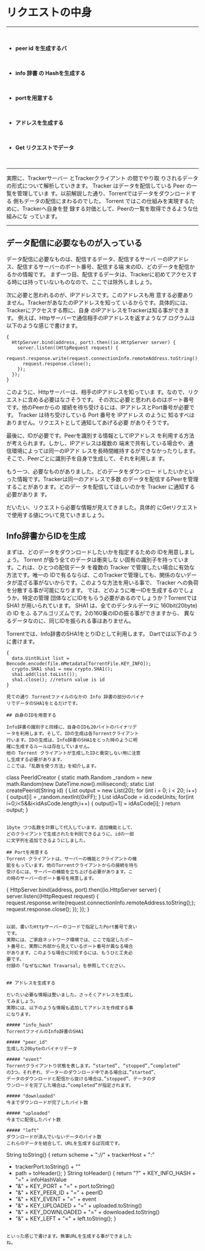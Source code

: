 # リクエストの中身
<hr>
<br>

* **peer id を生成するバ**

<br>

* **info 辞書 の Hashを生成する**

<br>

* **portを用意する**

<br>

* **アドレスを生成する**

<br>

* **Get リクエストでデータ**

<br>

<hr>

実際に、Trackerサーバー とTrackerクライアント の間でやり取
りされるデータの形式について解析していきます。
Tracker はデータを配信している Peer の一覧を管理していま
す。以前解説した通り、Torrentではデータをダウンロードする
側もデータの配信にまわるのでした。
Torrent ではこの仕組みを実現するために、Trackerへ自身を登
録する対価として、Peerの一覧を取得できるような仕組みにな
っています。

<hr>


## データ配信に必要なものが入っている

データ配信に必要なものは、配信するデータ、配信するサーバ
ーのIPアドレス、配信するサーバーのポート番号、配信する端
末のID、どのデータを配信かるかの情報です。
まず一つ目、配信するデータは、Trackerに初めてアクセスす
る時には持っていないものなので、ここでは除外しましょう。

次に必要と思われるのが、IPアドレスです。このアドレスも用
意する必要ありません。TrackerがあなたのIPアドレスを知って
いるからです。具体的には、Trackerにアクセスする際に、自身
のIPアドレスをTrackerは知る事ができます。
例えば、Httpサーバーで通信相手のIPアドレスを返すようなプ
ログラムは以下のような感じで書けます。

```
{
  HttpServer.bind(address, port).then((io.HttpServer server) {
    server.listen((HttpRequest request) {
      request.response.write(request.connectionInfo.remoteAddress.toString(););
      request.response.close();
    });
  });
}
```

このように、Httpサーバーは、相手のIPアドレスを知っていま
す。なので、リクエストに含める必要はなさそうです。
その次に必要と思われるのはポート番号です。他のPeerからの
接続を待ち受けるには、IPアドレスとPort番号が必要です。
Tracker は待ち受けしている Port 番号を IPアドレス のように
知るすべはありません。リクエストとして通知してあげる必要
がありそうです。

最後に、IDが必要です。Peerを識別する情報としてIPアドレス
を利用する方法が考えられます。しかし、IPアドレスは複数の
端末で共有している場合や、通信環境によっては同一のIPアド
レスを長時間維持するができなかったりします。
そこで、Peerごとに識別子を自身で生成して、それを利用しま
す。

もう一つ、必要なものがありました。どのデータをダウンロー
ドしたいかといった情報です。Trackerは同一のアドレスで多数
のデータを配信するPeerを管理することがあります。どのデー
タを配信してほしいのかを Tracker に通知する必要がありま
す。

だいたい、リクエストら必要な情報が見えてきました。具体的
にGetリクエストで使用する値について見ていきましょう。


## Info辞書からIDを生成

まずは、どのデータをダウンロードしたいかを指定するための
IDを用意しましょう。 Torrent が扱う全てのデータは衝突しな
い固有の識別子を持っています。これは、ひとつの配信データ
を複数の Tracker で管理したい場合に有効な方法です。唯一の
IDで有るならば、このTrackerで管理しても、関係のないデー
タが混ざる事がないからです。このような方法を用いる事で、
Tracker への負荷を分散する事が可能になります。
では、どのように唯一IDを生成するのでしょうか。特定の管理
団体などにIDをもらう必要があるのでしょうか？Torrentでは
SHA1 が用いられています。
SHA1 は、全てのデシタルデータに 160bit(20byte) の ID をふ
るアルゴリズムです。2の160乗のIDの振る事ができますから、
異なるデータなのに、同じIDを振られる事はありません。

Torrentでは、Info辞書のSHA1をとりIDとして利用します。
Dartでは以下のように書けます。

```
{
  data.Uint8List list = Bencode.encode(file.mMetadata[TorrentFile.KEY_INFO]);
  crypto.SHA1 sha1 = new crypto.SHA1();
  sha1.add(list.toList());
  sha1.close(); //return value is id
}

見ての通り Torrentファイルのなかの Info 辞書の部分のバイナ
リでデータのSHA1をとるだけです。

## 自身のIDを用意する

Info辞書の識別子と同様に、自身のIDも20バイトのバイナリデ
ータを利用します。そして、IDの生成は各Torrentクライアント
行います。IDの生成は、Info辞書のSHA1をとった時のように明
確に生成するルールは存在していません。
他の Torrent クライアントが生成したIDと衝突しない用に注意
し生成する必要があります。
ここでは、「乱数を使う方法」を紹介します。

```
class PeerIdCreator {
  static math.Random _random = new math.Random(new DateTime.now().millisecond);
  static List<int> createPeerid(String id) {
  List<int> output = new List<int>(20);
  for (int i = 0; i < 20; i++) {
    output[i] = _random.nextInt(0xFF);
  }
  List<int> idAsCode = id.codeUnits;
  for(int i=0;i<5&&i<idAsCode.length;i++) {
    output[i+1] = idAsCode[i];
  }
  return output;
}
```

1byte づつ乱数を計算して代入しています。追加機能として、
どのクライアントで生成されたを判別できるように、idの一部
に文字列を追加できるようにしました。

## Portを用意する
Torrent クライアントは、サーバーの機能とクライアントの機
能をもっています。他のTorrentクライアントからの接続を待ち
受けるには、サーバーの機能を立ち上げる必要があります。こ
の時のサーバーのポート番号を用意します。

```
{
  HttpServer.bind(address, port).then((io.HttpServer server) {
    server.listen((HttpRequest request) {
      request.response.write(request.connectionInfo.remoteAddress.toString(););
      request.response.close();
    });
  });
}
```

以前、書いたHttpサーバーのコードで指定したPort番号で良い
です。
実際には、ご家庭ネットワーク環境では、ここで指定したポー
ト番号と、実際に外部から見えているポート番号が異なる場合
があります。このような場合に対処するには、もうひと工夫必
要です。
付録の「なぜなにNat Travarsal」を参照してください。


## アドレスを生成する

だいたい必要な情報は整いました。さっそくアドレスを生成し
てみましょう。
実際には、以下のような情報も追加してアドレスを作成する事
になります。

##### "info_hash"
TorrentファイルのInfo辞書のSHA1

##### "peer_id"
生成した20byteのバイナリデータ

##### "event"
Torrentクライアントり状態を表します。“started”, “stopped”,”completed”
の3つ。それぞれ、データーのダウンロード中である場合は、”started”、
データのダウンロードと配信から抜ける場合は、”stopped”、データのダ
ウンロードを完了した場合は、”completed”が指定されます。

##### "downloaded"
今までダウンロードが完了したバイト数

##### "uploaded"
今までに配信したバイト数

##### "left"
ダウンロードが済んでいないデータのバイト数
これらのデータを結合して、URLを生成するば完成です。

```
String toString() {
return scheme + "://" + trackerHost + ":"
+ trackerPort.toString() + ""
+ path + toHeader();
}
String toHeader() {
return "?" + KEY_INFO_HASH + "=" + infoHashValue
+ "&" + KEY_PORT + "=" + port.toString()
+ "&" + KEY_PEER_ID + "=" + peerID
+ "&" + KEY_EVENT + "=" + event
+ "&" + KEY_UPLOADED + "=" + uploaded.toString()
+ "&" + KEY_DOWNLOADED + "=" + downloaded.toString()
+ "&" + KEY_LEFT + "=" + left.toString();
}
```

といった感じで書けます。無事URLを生成する事ができました
ね。